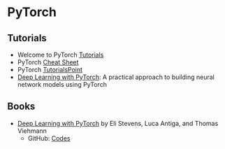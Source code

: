 # PyTorch
## Tutorials
- Welcome to PyTorch <a href="https://pytorch.org/tutorials/">Tutorials</a>
- PyTorch <a href="https://pytorch.org/tutorials/beginner/ptcheat.html">Cheat Sheet</a>
- PyTorch <a href="https://www.tutorialspoint.com/pytorch/pytorch_tutorial.pdf">TutorialsPoint</a>
- <a href="http://kddlab.zjgsu.edu.cn:7200/students/ZhoushengYe/book/T0-deep%20learning%20with%20pytorch%20packt2018(book).pdf">Deep Learning with PyTorch</a>: A practical approach to building neural network models using PyTorch
## Books
- <a href="https://pytorch.org/deep-learning-with-pytorch">Deep Learning with PyTorch</a> by Eli Stevens, Luca Antiga, and Thomas Viehmann
   - GitHub: <a href="https://github.com/deep-learning-with-pytorch/dlwpt-code">Codes</a>
